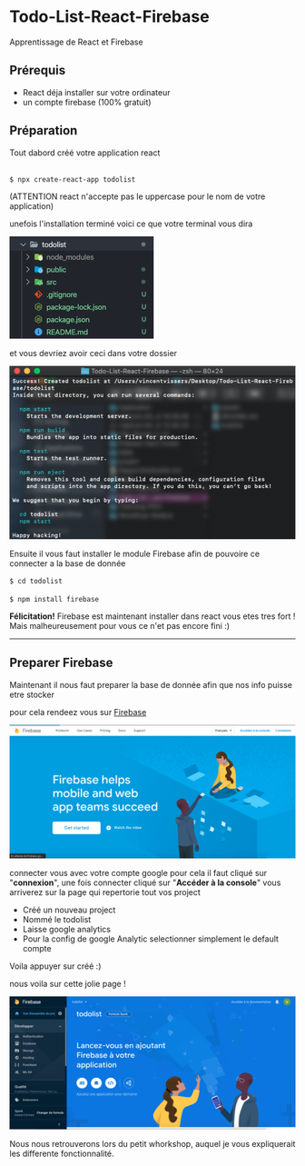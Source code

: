 # Todo-List-React-Firebase
Apprentissage de React et Firebase

## Prérequis

- React déja installer sur votre ordinateur
- un compte firebase (100% gratuit)

## Préparation

Tout dabord créé votre application react 
```

$ npx create-react-app todolist 

```
(ATTENTION react n'accepte pas le uppercase pour le nom de votre application)

unefois l'installation terminé voici ce que votre terminal vous dira 

<img src='assets/endTerminal.png' alt="endTerminal"/>

et vous devriez avoir ceci dans votre dossier

 <img src='assets/folder.png' alt="folder"/>


Ensuite il vous faut installer le module Firebase afin de pouvoire ce connecter a la base de donnée 

```
$ cd todolist

$ npm install firebase

```

**Félicitation!** Firebase est maintenant installer dans react vous etes tres fort ! Mais malheureusement pour vous ce n'et pas encore fini :)
<hr>

## Preparer Firebase

Maintenant il nous faut preparer la base de donnée afin que nos info puisse etre stocker

pour cela rendeez vous sur [Firebase](https://firebase.google.com/)

<img src='assets/firebase.png' alt='firebase' />

connecter vous avec votre compte google pour cela il faut cliqué sur "**connexion**", une fois connecter cliqué sur "**Accéder à la console**" vous arriverez sur la page qui repertorie tout vos project

- Créé un nouveau project 
- Nommé le todolist
- Laisse google analytics
- Pour la config de google Analytic selectionner simplement le default compte 

Voila appuyer sur créé :) 

nous voila sur cette jolie page ! 

<img src='assets/acceuilleProject.png' alt='acceuilleProject'/>

Nous nous retrouverons lors du petit whorkshop, auquel je vous expliquerait les differente fonctionnalité.